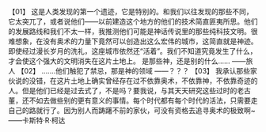 【01】
        这是人类发现的第一个遗迹，它是特别的。和我们以往发现的那些不同，它太突兀了，或者说他们——以前建造这个地方的他们的技术简直匪夷所思。他们的发展路线和我们不太一样，我推测他们可能是神话传说里的那些纯科技文明。很难想象，在没有奥术的力量下竟然可以创造出这么宏伟的城市，这简直就是神迹。
        即使经过漫长岁月的洗礼，这座城市依然还“活着”。我们不知道究竟发生了什么，才会使这个强大的文明消失在这片土地上。
        是那些神，还是别的什么......
                                                                                                                                                                                       ——旅人
【02】
.......他们触犯了禁忌，那是神的领域
                                                                                                                                                                                     ——？？？
【03】
我承认那些家伙说的没错，在这片土地上确实曾经存在过不依靠奥术，不依靠神，不依靠奇迹的人。但是他们已经是过去式了，不是吗？要我说，与其天天研究这些过时的老古董，还不如去做些别的更有意义的事情。每个时代都有每个时代的活法，只需要走自己的路就行了。因为别人而踌躇不前的家伙，可没有资格去追寻奥术的极致啊~
                                                                                                                                                                     ——卡斯特·R·柯达
